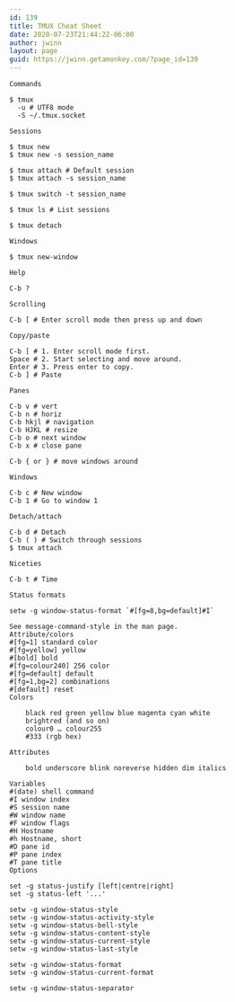 ```yaml
---
id: 139
title: TMUX Cheat Sheet
date: 2020-07-23T21:44:22-06:00
author: jwinn
layout: page
guid: https://jwinn.getamonkey.com/?page_id=139
---
```

<pre class="wp-block-code"><code>Commands

$ tmux
  -u # UTF8 mode
  -S ~/.tmux.socket

Sessions

$ tmux new
$ tmux new -s session_name

$ tmux attach # Default session
$ tmux attach -s session_name

$ tmux switch -t session_name

$ tmux ls # List sessions

$ tmux detach

Windows

$ tmux new-window

Help

C-b ?

Scrolling

C-b [ # Enter scroll mode then press up and down

Copy/paste

C-b [ # 1. Enter scroll mode first.
Space # 2. Start selecting and move around.
Enter # 3. Press enter to copy.
C-b ] # Paste

Panes

C-b v # vert
C-b n # horiz
C-b hkjl # navigation
C-b HJKL # resize
C-b o # next window
C-b x # close pane

C-b { or } # move windows around

Windows

C-b c # New window
C-b 1 # Go to window 1

Detach/attach

C-b d # Detach
C-b ( ) # Switch through sessions
$ tmux attach

Niceties

C-b t # Time

Status formats

setw -g window-status-format `#[fg=8,bg=default]#I`

See message-command-style in the man page.
Attribute/colors
#[fg=1] standard color
#[fg=yellow] yellow
#[bold] bold
#[fg=colour240] 256 color
#[fg=default] default
#[fg=1,bg=2] combinations
#[default] reset
Colors

    black red green yellow blue magenta cyan white
    brightred (and so on)
    colour0 … colour255
    #333 (rgb hex)

Attributes

    bold underscore blink noreverse hidden dim italics

Variables
#(date) shell command
#I window index
#S session name
#W window name
#F window flags
#H Hostname
#h Hostname, short
#D pane id
#P pane index
#T pane title
Options

set -g status-justify [left|centre|right]
set -g status-left '...'

setw -g window-status-style
setw -g window-status-activity-style
setw -g window-status-bell-style
setw -g window-status-content-style
setw -g window-status-current-style
setw -g window-status-last-style

setw -g window-status-format
setw -g window-status-current-format

setw -g window-status-separator
</code></pre>